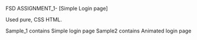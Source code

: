 FSD ASSIGNMENT_1- [Simple Login page]

Used pure,
CSS
HTML.

Sample_1 contains Simple login page
Sample2 contains Animated login page